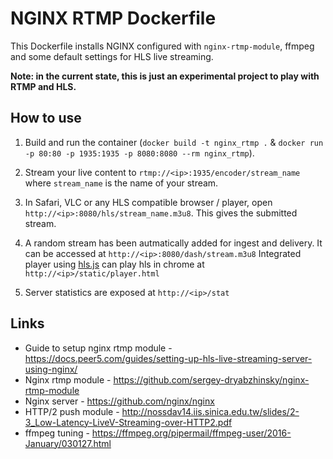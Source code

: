 NGINX RTMP Dockerfile
=====================

This Dockerfile installs NGINX configured with `nginx-rtmp-module`, ffmpeg
and some default settings for HLS live streaming.

**Note: in the current state, this is just an experimental project to play with
RTMP and HLS.**


How to use
----------

1. Build and run the container (`docker build -t nginx_rtmp .` &
   `docker run -p 80:80 -p 1935:1935 -p 8080:8080 --rm nginx_rtmp`).

2. Stream your live content to `rtmp://<ip>:1935/encoder/stream_name` where
   `stream_name` is the name of your stream.

3. In Safari, VLC or any HLS compatible browser / player, open
   `http://<ip>:8080/hls/stream_name.m3u8`.
   This gives the submitted stream. 

4. A random stream has been autmatically added for ingest and delivery. It can be accessed at 
   `http://<ip>:8080/dash/stream.m3u8` Integrated player using [hls.js](https://github.com/dailymotion/hls.js/tree/master) can play hls in chrome at `http://<ip>/static/player.html`

5. Server statistics are exposed at `http://<ip>/stat` 


Links
-----

* Guide to setup nginx rtmp module - https://docs.peer5.com/guides/setting-up-hls-live-streaming-server-using-nginx/
* Nginx rtmp module - https://github.com/sergey-dryabzhinsky/nginx-rtmp-module
* Nginx server -  https://github.com/nginx/nginx 
* HTTP/2 push module - http://nossdav14.iis.sinica.edu.tw/slides/2-3_Low-Latency-LiveV-Streaming-over-HTTP2.pdf 
* ffmpeg tuning - https://ffmpeg.org/pipermail/ffmpeg-user/2016-January/030127.html 
